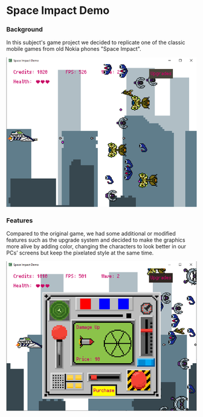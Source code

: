 # Space Impact Demo

### Background
In this subject's game project we decided to replicate one of the classic mobile games from old Nokia phones "Space Impact". 

![image](https://github.com/panzhao12/SIDemo/blob/master/game1.png)

### Features
Compared to the original game, we had some additional or modified features such as the upgrade system and decided to make the graphics more alive by adding color, changing the characters to look better in our PCs’ screens but keep the pixelated style at the same time.

![image](https://github.com/panzhao12/SIDemo/blob/master/game2.png)

